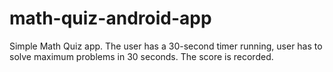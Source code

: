 # math-quiz-android-app
Simple Math Quiz app. The user has  a 30-second timer running, user has to solve maximum problems in 30 seconds. The score is recorded.
